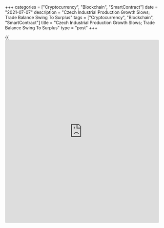 +++
categories = ["Cryptocurrency", "Blockchain", "SmartContract"]
date = "2021-07-07"
description = "Czech Industrial Production Growth Slows; Trade Balance Swing To Surplus"
tags = ["Cryptocurrency", "Blockchain", "SmartContract"]
title = "Czech Industrial Production Growth Slows; Trade Balance Swing To Surplus"
type = "post"
+++

{{<iframe id="large-banner" src="https://www.bounty.group/#slide=14.0" width="100%" height="600" scrolling="no" style="border: 0px solid rgb(216, 221, 230); border-radius: 3px;">}}

The Czech Republic's industrial production rose at a softer pace and
construction output increased in May, data from the Czech Statistical
Office showed on Wednesday.

Separate data showed that the trade balance swung to surplus in May, as
exports rose and imports increased.

Industrial production grew a working-day adjusted 25.3 percent year-on-
year in May, after a 55.1 percent rise in April. Economists had forecast
a 32.7 percent growth.

Manufacturing output surged 29.2 percent yearly in May.

Meanwhile, mining and quarrying output decreased 0.3 percent, and
electricity, gas, steam and air conditioning declined 2.2 percent.

On a monthly basis, industrial production rose a seasonally adjusted 3.6
percent in May.

Industrial new orders increased 46.5 percent year-on-year in May.

Construction output rose a working-day adjusted 5.8 percent annually in
May.

On a seasonally adjusted basis, the construction output increased 3.0
percent monthly in May.

Another report from the Czech statistical office showed that the trade
balance registered a surplus of CZK 6.347 billion in May versus a
deficit of CZK 571 million in the same month last year. Economists had
forecast a surplus of CZK 25.1 billion.

In April, the trade surplus was CZK 20.913 billion.

Exports rose 41.6 percent annually in May and imports grew 38.6 percent.

On a monthly basis, seasonally adjusted exports decreased 8.1 percent in
May and imports fell by 4.1 percent.

For comments and feedback [contact](https://www.playgroundfx.com/contact/): editorial@rtt[news](https://www.letsplayfx.com/blog/forex-news-website/).com

[Economic News][1]

 **What parts of the world are seeing the best (and worst) economic
performances lately? Click[here][2] to check out our [Econ Scorecard][2]
and find out! See up-to-the-moment [ranking](https://www.playgroundfx.com/blog/crypto-exchange-ranking/)s for the best and worst
performers in [GDP][3], [unemployment rate][4], [inflation][5] and much
more.**

   1. www.rtt[news](https://www.letsplayfx.com/blog/forex-news-website/).com/Content/EconomicNews.aspx
   2. www.rtt[news](https://www.letsplayfx.com/blog/forex-news-website/).com/economic-scorecard/world-rank/PPI/highest-performance.aspx
   3. www.rtt[news](https://www.letsplayfx.com/blog/forex-news-website/).com/economic-scorecard/world-rank/GDP/highest-performance.aspx
   4. www.rtt[news](https://www.letsplayfx.com/blog/forex-news-website/).com/economic-scorecard/world-rank/unemployment-rate/lowest-performance.aspx
   5. www.rtt[news](https://www.letsplayfx.com/blog/forex-news-website/).com/economic-scorecard/world-rank/CPI/highest-performance.aspx